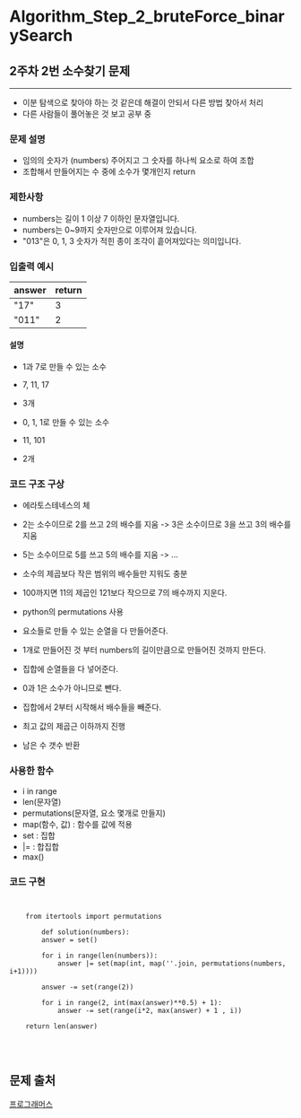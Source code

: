 # Algorithm_Step_2_bruteForce_binarySearch

## 2주차 2번 소수찾기 문제 
***
- 이분 탐색으로 찾아야 하는 것 같은데 해결이 안되서 다른 방법 찾아서 처리
- 다른 사람들이 풀어놓은 것 보고 공부 중  

### 문제 설명 
- 임의의 숫자가 (numbers) 주어지고 그 숫자를 하나씩 요소로 하여 조합
- 조합해서 만들어지는 수 중에 소수가 몇개인지 return 


### 제한사항
- numbers는 길이 1 이상 7 이하인 문자열입니다.
- numbers는 0~9까지 숫자만으로 이루어져 있습니다.
- "013"은 0, 1, 3 숫자가 적힌 종이 조각이 흩어져있다는 의미입니다.

### 입출력 예시 
 | answer          | return          |
 | :-------------- | :-------------- |
 | "17"            | 3               |
 | "011"           | 2               |
 

#### 설명  
- 1과 7로 만들 수 있는 소수
 - 7, 11, 17
 - 3개
 
- 0, 1, 1로 만들 수 있는 소수
 - 11, 101
 - 2개 

### 코드 구조 구상

- 에라토스테네스의 체 
 - 2는 소수이므로 2를 쓰고 2의 배수를 지움 -> 3은 소수이므로 3을 쓰고 3의 배수를 지움 
 - 5는 소수이므로 5를 쓰고 5의 배수를 지움 -> ...
 - 소수의 제곱보다 작은 범위의 배수들만 지워도 충분
  - 100까지면 11의 제곱인 121보다 작으므로 7의 배수까지 지운다. 

- python의 permutations 사용 
- 요소들로 만들 수 있는 순열을 다 만들어준다.
- 1개로 만들어진 것 부터 numbers의 길이만큼으로 만들어진 것까지 만든다. 
- 집합에 순열들을 다 넣어준다.
- 0과 1은 소수가 아니므로 뺀다.
- 집합에서 2부터 시작해서 배수들을 빼준다. 
- 최고 값의 제곱근 이하까지 진행 
- 남은 수 갯수 반환 

### 사용한 함수 
- i in range 
- len(문자열)
- permutations(문자열, 요소 몇개로 만들지)
- map(함수, 값) : 함수를 값에 적용
- set : 집합 
- |= : 합집합
- max() 

### 코드 구현

<pre>
<code>

    from itertools import permutations

        def solution(numbers):
        answer = set()
        
        for i in range(len(numbers)):
            answer |= set(map(int, map(''.join, permutations(numbers, i+1))))
        
        answer -= set(range(2))
        
        for i in range(2, int(max(answer)**0.5) + 1):
            answer -= set(range(i*2, max(answer) + 1 , i))    
    
    return len(answer)
  

</code>
</pre>


## 문제 출처 
[프로그래머스 ](https://programmers.co.kr/learn/courses/30/lessons/42839)